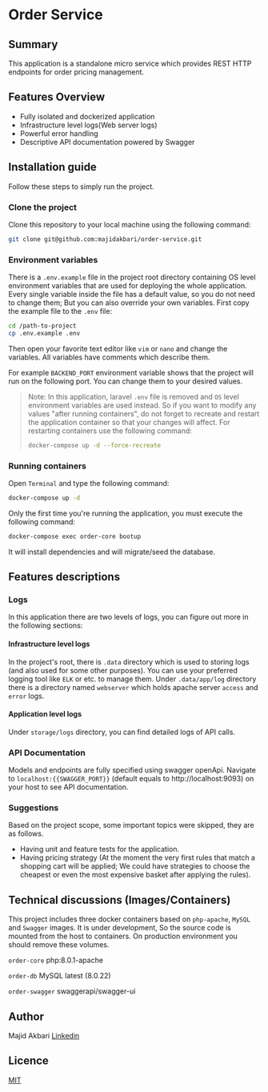 # Order Service
## Summary
This application is a standalone micro service which provides REST HTTP endpoints for order pricing management.

## Features Overview
* Fully isolated and dockerized application
* Infrastructure level logs(Web server logs)
* Powerful error handling
* Descriptive API documentation powered by Swagger

## Installation guide
Follow these steps to simply run the project.

### Clone the project
Clone this repository to your local machine using the following command:
```bash
git clone git@github.com:majidakbari/order-service.git
```

### Environment variables
There is a `.env.example` file in the project root directory containing OS level environment variables that are used for deploying the whole application.
Every single variable inside the file has a default value, so you do not need to change them; But you can also override your own variables. First copy the example file to the `.env` file:
```bash
cd /path-to-project
cp .env.example .env
```
Then open your favorite text editor like `vim` or `nano` and change the variables. All variables have comments which describe them.

For example `BACKEND_PORT` environment variable shows that the project will run on the following port. You can change them to your desired values.

> Note: In this application, laravel `.env` file is removed and `OS` level environment variables are used instead. So if you want to modify any values "after running containers", do not forget to recreate and restart the application container so that your changes will affect. For restarting containers use the following command:
> ```bash
> docker-compose up -d --force-recreate
> ```

### Running containers
Open `Terminal` and type the following command:
```bash
docker-compose up -d 
```

Only the first time you're running the application, you must execute the following command:

```bash
docker-compose exec order-core bootup
```
It will install dependencies and will migrate/seed the database.

## Features descriptions 

### Logs
In this application there are two levels of logs, you can figure out more in the following sections:

#### Infrastructure level logs
In the project's root, there is `.data` directory which is used to storing logs (and also used for some other purposes). You can use your preferred logging tool like `ELK` or etc. to manage them.
Under `.data/app/log` directory there is a directory named `webserver` which holds apache server `access` and `error` logs.

#### Application level logs
Under `storage/logs` directory, you can find detailed logs of API calls.

### API Documentation
Models and endpoints are fully specified using swagger openApi.
Navigate to `localhost:{{SWAGGER_PORT}}` (default equals to http://localhost:9093) on your host to see API documentation.

### Suggestions
Based on the project scope, some important topics were skipped, they are as follows.
* Having unit and feature tests for the application.
* Having pricing strategy (At the moment the very first rules that match a shopping cart will be applied; We could have strategies to choose the cheapest or even the most expensive basket after applying the rules).


## Technical discussions (Images/Containers)
This project includes three docker containers based on `php-apache`, `MySQL` and `Swagger` images.
It is under development, So the source code is mounted from the host to containers. On production environment you should remove these volumes.

`order-core`
php:8.0.1-apache

`order-db`
MySQL latest (8.0.22)

`order-swagger`
swaggerapi/swagger-ui

## Author
Majid Akbari [Linkedin](https://linkedin.com/in/majid-akbari)

## Licence
[MIT](https://choosealicense.com/licenses/mit/)
